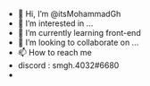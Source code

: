 - 👋 Hi, I’m @itsMohammadGh
- 👀 I’m interested in ...
- 🌱 I’m currently learning front-end
- 💞️ I’m looking to collaborate on ...
- 📫 How to reach me
-  discord : smgh.4032#6680
-  

<!---
itsMohammadGh/itsMohammadGh is a ✨ special ✨ repository because its `README.md` (this file) appears on your GitHub profile.
You can click the Preview link to take a look at your changes.
--->
